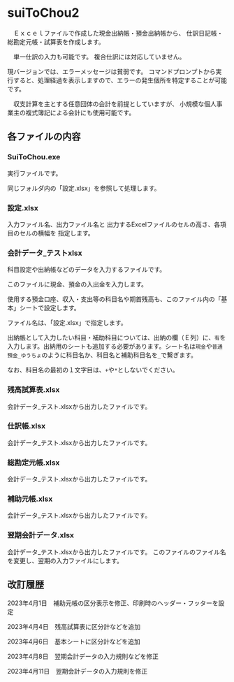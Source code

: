 # suiToChou2

　Ｅｘｃｅｌファイルで作成した現金出納帳・預金出納帳から、
仕訳日記帳・総勘定元帳・試算表を作成します。

　単一仕訳の入力も可能です。
複合仕訳には対応していません。

 現バージョンでは、エラーメッセージは貧弱です。
 コマンドプロンプトから実行すると、処理経過を表示しますので、エラーの発生個所を特定することが可能です。

　収支計算を主とする任意団体の会計を前提としていますが、
小規模な個人事業主の複式簿記による会計にも使用可能です。

## 各ファイルの内容

### SuiToChou.exe

実行ファイルです。

同じフォルダ内の「設定.xlsx」を参照して処理します。

### 設定.xlsx

入力ファイル名、出力ファイル名と
出力するExcelファイルのセルの高さ、各項目のセルの横幅を
指定します。

### 会計データ_テストxlsx

科目設定や出納帳などのデータを入力するファイルです。

このファイルに現金、預金の入出金を入力します。

使用する預金口座、収入・支出等の科目名や期首残高も、このファイル内の「基本」シートで設定します。

ファイル名は、「設定.xlsx」で指定します。

出納帳として入力したい科目・補助科目については、出納の欄（Ｅ列）に、`有`を入力します。出納用のシートも追加する必要があります。シート名は`現金`や`普通預金_ゆうちょ`のように科目名か、科目名と補助科目名を`_`で繋ぎます。

なお、科目名の最初の１文字目は、`+`や`*`としないでください。

### 残高試算表.xlsx
会計データ_テスト.xlsxから出力したファイルです。

### 仕訳帳.xlsx
会計データ_テスト.xlsxから出力したファイルです。

### 総勘定元帳.xlsx
会計データ_テスト.xlsxから出力したファイルです。

### 補助元帳.xlsx
会計データ_テスト.xlsxから出力したファイルです。

### 翌期会計データ.xlsx
会計データ_テスト.xlsxから出力したファイルです。
このファイルのファイル名を変更し、翌期の入力ファイルにします。

## 改訂履歴

2023年4月1日　補助元帳の区分表示を修正、印刷時のヘッダー・フッターを設定

2023年4月4日　残高試算表に区分計などを追加

2023年4月6日　基本シートに区分計などを追加

2023年4月8日　翌期会計データの入力規則などを修正

2023年4月11日　翌期会計データの入力規則を修正
